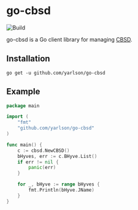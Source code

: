 # go-cbsd
![Build](https://github.com/yarlson/go-cbsd/workflows/Build/badge.svg)

go-cbsd is a Go client library for managing [CBSD](https://github.com/cbsd/cbsd).

## Installation

```shell script
go get -u github.com/yarlson/go-cbsd
```

## Example
```go
package main

import (
	"fmt"
	"github.com/yarlson/go-cbsd"
)

func main() {
	c := cbsd.NewCBSD()
	bHyves, err := c.BHyve.List()
	if err != nil {
		panic(err)
	}

	for _, bHyve := range bHyves {
		fmt.Println(bHyve.JName)
	}
}

```